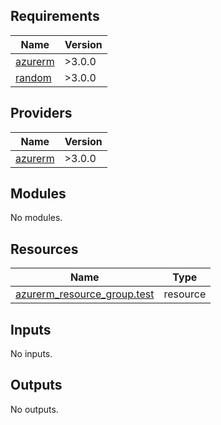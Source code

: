 <!-- BEGIN_TF_DOCS -->
## Requirements

| Name | Version |
|------|---------|
| <a name="requirement_azurerm"></a> [azurerm](#requirement\_azurerm) | >3.0.0 |
| <a name="requirement_random"></a> [random](#requirement\_random) | >3.0.0 |

## Providers

| Name | Version |
|------|---------|
| <a name="provider_azurerm"></a> [azurerm](#provider\_azurerm) | >3.0.0 |

## Modules

No modules.

## Resources

| Name | Type |
|------|------|
| [azurerm_resource_group.test](https://registry.terraform.io/providers/hashicorp/azurerm/latest/docs/resources/resource_group) | resource |

## Inputs

No inputs.

## Outputs

No outputs.
<!-- END_TF_DOCS -->
